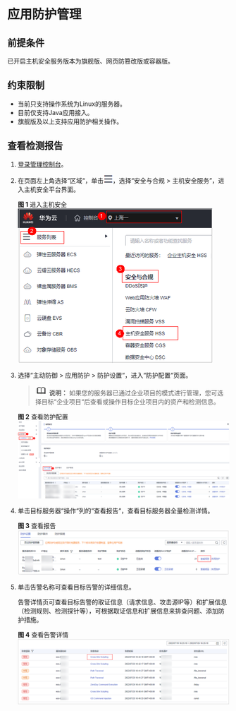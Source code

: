 # 应用防护管理<a name="hss_01_0391"></a>

## 前提条件<a name="section156211515117"></a>

已开启主机安全服务版本为旗舰版、网页防篡改版或容器版。

## 约束限制<a name="section20810171313111"></a>

-   当前只支持操作系统为Linux的服务器。
-   目前仅支持Java应用接入。
-   旗舰版及以上支持应用防护相关操作。

## 查看检测报告<a name="section1419371615295"></a>

1.  [登录管理控制台](https://console.huaweicloud.com/?locale=zh-cn)。
2.  在页面左上角选择“区域“，单击![](figures/zh-cn_image_0000001517317834.png)，选择“安全与合规 \> 主机安全服务”，进入主机安全平台界面。

    **图 1**  进入主机安全<a name="hss_01_0234_fig1855613765114"></a>  
    ![](figures/进入主机安全.png "进入主机安全")

3.  选择“主动防御  \>  应用防护  \>  防护设置“，进入“防护配置“页面。

    >![](public_sys-resources/icon-note.gif) **说明：** 
    >如果您的服务器已通过企业项目的模式进行管理，您可选择目标“企业项目“后查看或操作目标企业项目内的资产和检测信息。

    **图 2**  查看防护配置<a name="hss_01_0389_fig4504227112612"></a>  
    ![](figures/查看防护配置.png "查看防护配置")

4.  单击目标服务器“操作“列的“查看报告“，查看目标服务器全量检测详情。

    **图 3**  查看报告<a name="fig1868885582817"></a>  
    ![](figures/查看报告.png "查看报告")

5.  单击告警名称可查看目标告警的详细信息。

    告警详情页可查看目标告警的取证信息（请求信息、攻击源IP等）和扩展信息（检测规则、检测探针等），可根据取证信息和扩展信息来排查问题、添加防护措施。

    **图 4**  查看告警详情<a name="fig24713711305"></a>  
    ![](figures/查看告警详情.png "查看告警详情")

